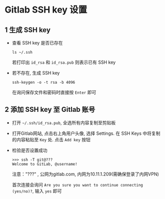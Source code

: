 # Gitlab SSH key 设置

## 1 生成 SSH key

  * 查看 SSH key 是否已存在

    ```shell
    ls ~/.ssh
    ```

    若打印出 `id_rsa` 和 `id_rsa.pub` 则表示已有 SSH key

  * 若不存在, 生成 SSH key

    ```shell
    ssh-keygen -o -t rsa -b 4096
    ```

    在询问保存文件和密码时直接按 `Enter` 即可

## 2 添加 SSH key 至 Gitlab 账号

  * 打开 `~/.ssh/id_rsa.pub`, 全选所有内容复制至剪贴板

  * 打开Gitlab网站, 点击右上角用户头像, 选择 Settings. 在 SSH Keys 中将复制的内容粘贴至 `Key` 处. 点击 `Add key` 按钮

  * 检验是否设置成功

    ```shell
    >>> ssh -T git@??? 
    Welcome to GitLab, @username!
    ```
	
	注意："???" , 公网为gitlab.com, 内网为10.11.1.209(需确保登录了内网VPN)
	
    首次连接会询问 `Are you sure you want to continue connecting (yes/no)?`, 输入 `yes` 即可
